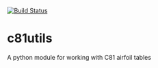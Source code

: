 [![Build Status](https://travis-ci.com/cibinjoseph/c81utils.svg?token=FMmn3XQeRECGNsy6mT6B&branch=master)](https://travis-ci.com/cibinjoseph/c81utils)

# c81utils
A python module for working with C81 airfoil tables

